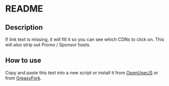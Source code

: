 # README

## Description

If link text is missing, it will fill it so you can see which CDNs to click on. This will also strip out Promo / Sponsor hosts.

## How to use

Copy and paste this text into a new script or install it from [OpenUserJS](https://openuserjs.org/scripts/nitrocode/PrimewireLinks) or from 
[GreasyFork](https://greasyfork.org/en/scripts/30565-primewirelinks).

